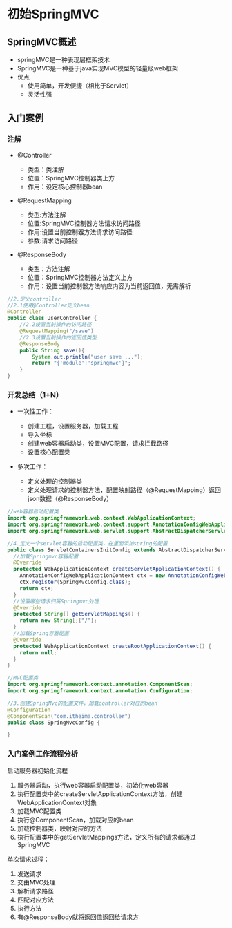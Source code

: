 # 初始SpringMVC
## SpringMVC概述
* springMVC是一种表现层框架技术
* SpringMVC是一种基于java实现MVC模型的轻量级web框架
* 优点
  * 使用简单，开发便捷（相比于Servlet）
  * 灵活性强

## 入门案例
### 注解
* @Controller
  * 类型：类注解
  * 位置：SpringMVC控制器类上方
  * 作用：设定核心控制器bean


* @RequestMapping
  * 类型:方法注解
  * 位置:SpringMVC控制器方法请求访问路径
  * 作用:设置当前控制器方法请求访问路径
  * 参数:请求访问路径


* @ResponseBody
  * 类型：方法注解
  * 位置：SpringMVC控制器方法定义上方
  * 作用：设置当前控制器方法响应内容为当前返回值，无需解析
```java
//2.定义controller
//2.1使用@Controller定义bean
@Controller
public class UserController {
    //2.2设置当前操作的访问路径
    @RequestMapping("/save")
    //2.3设置当前操作的返回值类型
    @ResponseBody
    public String save(){
        System.out.println("user save ...");
        return "{'module':'springmvc'}";
    }
}
```

### 开发总结（1+N）
* 一次性工作：
  * 创建工程，设置服务器，加载工程
  * 导入坐标
  * 创建web容器启动类，设置MVC配置，请求拦截路径
  * 设置核心配置类


* 多次工作：
  * 定义处理的控制器类
  * 定义处理请求的控制器方法，配置映射路径（@RequestMapping）返回json数据（@ResponseBody）

```java
//web容器启动配置类
import org.springframework.web.context.WebApplicationContext;
import org.springframework.web.context.support.AnnotationConfigWebApplicationContext;
import org.springframework.web.servlet.support.AbstractDispatcherServletInitializer;

//4.定义一个servlet容器的启动配置类，在里面添加spring的配置
public class ServletContainersInitConfig extends AbstractDispatcherServletInitializer {
  //加载Springmvc容器配置
  @Override
  protected WebApplicationContext createServletApplicationContext() {
    AnnotationConfigWebApplicationContext ctx = new AnnotationConfigWebApplicationContext();
    ctx.register(SpringMvcConfig.class);
    return ctx;
  }
  //设置哪些请求归属Springmvc处理
  @Override
  protected String[] getServletMappings() {
    return new String[]{"/"};
  }
  //加载Spring容器配置
  @Override
  protected WebApplicationContext createRootApplicationContext() {
    return null;
  }
}
```

```java
//MVC配置类
import org.springframework.context.annotation.ComponentScan;
import org.springframework.context.annotation.Configuration;

//3.创建SpringMvc的配置文件，加载controller对应的bean
@Configuration
@ComponentScan("com.itheima.controller")
public class SpringMvcConfig {

}
```

### 入门案例工作流程分析
启动服务器初始化流程
1. 服务器启动，执行web容器启动配置类，初始化web容器
2. 执行配置类中的createServletApplicationContext方法，创建WebApplicationContext对象
3. 加载MVC配置类
4. 执行@ComponentScan，加载对应的bean
5. 加载控制器类，映射对应的方法
6. 执行配置类中的getServletMappings方法，定义所有的请求都通过SpringMVC

单次请求过程：
1. 发送请求
2. 交由MVC处理
3. 解析请求路径
4. 匹配对应方法
5. 执行方法
6. 有@ResponseBody就将返回值返回给请求方


